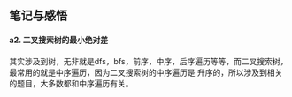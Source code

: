 ## 笔记与感悟

#### a2. 二叉搜索树的最小绝对差

其实涉及到树，无非就是dfs，bfs，前序，中序，后序遍历等等，而二叉搜索树，最常用的就是中序遍历，因为二叉搜索树的中序遍历是
升序的，所以涉及到相关的题目，大多数都和中序遍历有关。